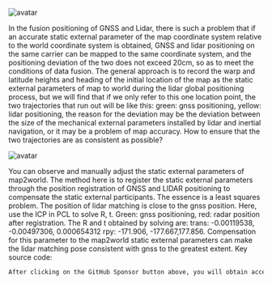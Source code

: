 ![avatar]( abfbd451f7914fdbbb8d9adaf0703ef7.png) 

 In the fusion positioning of GNSS and Lidar, there is such a problem that if an accurate static external parameter of the map coordinate system relative to the world coordinate system is obtained, GNSS and lidar positioning on the same carrier can be mapped to the same coordinate system, and the positioning deviation of the two does not exceed 20cm, so as to meet the conditions of data fusion. The general approach is to record the warp and latitude heights and heading of the initial location of the map as the static external parameters of map to world during the lidar global positioning process, but we will find that if we only refer to this one location point, the two trajectories that run out will be like this: green: gnss positioning, yellow: lidar positioning, the reason for the deviation may be the deviation between the size of the mechanical external parameters installed by lidar and inertial navigation, or it may be a problem of map accuracy. How to ensure that the two trajectories are as consistent as possible? 

 ![avatar]( 7b069474b9dd4508a7d287cb9de72a84.png) 

 You can observe and manually adjust the static external parameters of map2world. The method here is to register the static external parameters through the position registration of GNSS and LIDAR positioning to compensate the static external participants. The essence is a least squares problem. The position of lidar matching is close to the gnss position. Here, use the ICP in PCL to solve R, t. Green: gnss positioning, red: radar position after registration. The R and t obtained by solving are: trans: -0.00119538, -0.00497306, 0.000654312 rpy: -171.906, -177.667,177.856. Compensation for this parameter to the map2world static external parameters can make the lidar matching pose consistent with gnss to the greatest extent. Key source code: 

  ```python  
After clicking on the GitHub Sponsor button above, you will obtain access permissions to my private code repository ( https://github.com/slowlon/my_code_bar ) to view this blog code. By searching the code number of this blog, you can find the code you need, code number is: 2024020309573757037
  ```  
